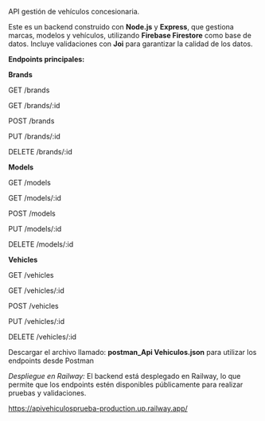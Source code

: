 API gestión de vehículos concesionaria.

Este es un backend construido con **Node.js** y **Express**, que gestiona marcas, modelos y vehículos, utilizando **Firebase Firestore** como base de datos. Incluye validaciones con **Joi** para garantizar la calidad de los datos.

**Endpoints principales:**

**Brands**

GET /brands

GET /brands/:id

POST /brands

PUT /brands/:id

DELETE /brands/:id

**Models**

GET /models

GET /models/:id

POST /models

PUT /models/:id

DELETE /models/:id

**Vehicles**

GET /vehicles

GET /vehicles/:id

POST /vehicles

PUT /vehicles/:id

DELETE /vehicles/:id

Descargar el archivo llamado: **postman_Api Vehiculos.json** para utilizar los endpoints desde Postman

*Despliegue en Railway:* 
 El backend está desplegado en Railway, lo que permite que los endpoints estén disponibles públicamente para realizar pruebas y validaciones.

https://apivehiculosprueba-production.up.railway.app/

